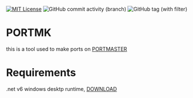 [![MIT License](https://img.shields.io/badge/License-MIT-green.svg)](https://choosealicense.com/licenses/mit/)
![GitHub commit activity (branch)](https://img.shields.io/github/commit-activity/m/wesamdev/portmk)
![GitHub tag (with filter)](https://img.shields.io/github/v/tag/wesamdev/portmk?label=latest%20ver)


# PORTMK
 this is a tool used to make ports on [PORTMASTER](https://github.com/christianhaitian/PortMaster)

# Requirements
.net v6 windows desktp runtime, [DOWNLOAD](https://dotnet.microsoft.com/en-us/download/dotnet/thank-you/runtime-desktop-6.0.24-windows-x64-installer)
